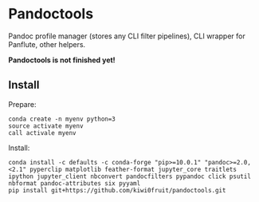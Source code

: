# Pandoctools

Pandoc profile manager (stores any CLI filter pipelines), CLI wrapper for Panflute, other helpers.

**Pandoctools is not finished yet!**

## Install

Prepare:

```
conda create -n myenv python=3
source activate myenv
call activale myenv
```

Install:

```
conda install -c defaults -c conda-forge "pip>=10.0.1" "pandoc>=2.0,<2.1" pyperclip matplotlib feather-format jupyter_core traitlets ipython jupyter_client nbconvert pandocfilters pypandoc click psutil nbformat pandoc-attributes six pyyaml
pip install git+https://github.com/kiwi0fruit/pandoctools.git
```
